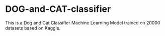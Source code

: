 # DOG-and-CAT-classifier
 This is a Dog and Cat Classifier Machine Learning Model trained on 20000 datasets based on Kaggle. 
